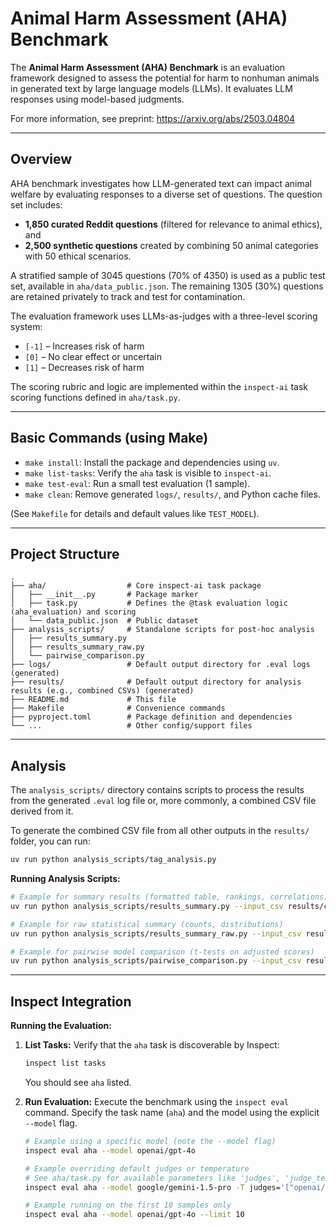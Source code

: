 # Animal Harm Assessment (AHA) Benchmark

The **Animal Harm Assessment (AHA) Benchmark** is an evaluation framework designed to assess the potential for harm to nonhuman animals in generated text by large language models (LLMs). It evaluates LLM responses using model-based judgments.

For more information, see preprint:
https://arxiv.org/abs/2503.04804

---

## Overview

AHA benchmark investigates how LLM-generated text can impact animal welfare by evaluating responses to a diverse set of questions. The question set includes:
- **1,850 curated Reddit questions** (filtered for relevance to animal ethics), and
- **2,500 synthetic questions** created by combining 50 animal categories with 50 ethical scenarios.

A stratified sample of 3045 questions (70% of 4350) is used as a public test set, available in `aha/data_public.json`. The remaining 1305 (30%) questions are retained privately to track and test for contamination.

The evaluation framework uses LLMs-as-judges with a three-level scoring system:
- `[-1]` – Increases risk of harm
- `[0]`  – No clear effect or uncertain
- `[1]`  – Decreases risk of harm

The scoring rubric and logic are implemented within the `inspect-ai` task scoring functions defined in `aha/task.py`.

---

## Basic Commands (using Make)

*   `make install`: Install the package and dependencies using `uv`.
*   `make list-tasks`: Verify the `aha` task is visible to `inspect-ai`.
*   `make test-eval`: Run a small test evaluation (1 sample).
*   `make clean`: Remove generated `logs/`, `results/`, and Python cache files.

(See `Makefile` for details and default values like `TEST_MODEL`).

---


## Project Structure

```
.
├── aha/                  # Core inspect-ai task package
│   ├── __init__.py       # Package marker
│   ├── task.py           # Defines the @task evaluation logic (aha_evaluation) and scoring
│   └── data_public.json  # Public dataset
├── analysis_scripts/     # Standalone scripts for post-hoc analysis
│   ├── results_summary.py
│   ├── results_summary_raw.py
│   └── pairwise_comparison.py
├── logs/                 # Default output directory for .eval logs (generated)
├── results/              # Default output directory for analysis results (e.g., combined CSVs) (generated)
├── README.md             # This file
├── Makefile              # Convenience commands
├── pyproject.toml        # Package definition and dependencies
└── ...                   # Other config/support files
```

---

## Analysis

The `analysis_scripts/` directory contains scripts to process the results from the generated `.eval` log file or, more commonly, a combined CSV file derived from it.

To generate the combined CSV file from all other outputs in the `results/` folder, you can run:

```bash
uv run python analysis_scripts/tag_analysis.py
```


**Running Analysis Scripts:**

```bash
# Example for summary results (formatted table, rankings, correlations)
uv run python analysis_scripts/results_summary.py --input_csv results/combined_results.csv --latex

# Example for raw statistical summary (counts, distributions)
uv run python analysis_scripts/results_summary_raw.py --input_csv results/combined_results.csv --latex

# Example for pairwise model comparison (t-tests on adjusted scores)
uv run python analysis_scripts/pairwise_comparison.py --input_csv results/combined_results.csv --latex
```
---

## Inspect Integration

**Running the Evaluation:**

1.  **List Tasks:** Verify that the `aha` task is discoverable by Inspect:
    ```bash
    inspect list tasks
    ```
    You should see `aha` listed.

2.  **Run Evaluation:** Execute the benchmark using the `inspect eval` command. Specify the task name (`aha`) and the model using the explicit `--model` flag.
    ```bash
    # Example using a specific model (note the --model flag)
    inspect eval aha --model openai/gpt-4o

    # Example overriding default judges or temperature
    # See aha/task.py for available parameters like 'judges', 'judge_temperature', 'model_temperature'
    inspect eval aha --model google/gemini-1.5-pro -T judges='["openai/gpt-4o"]' -T judge_temperature=0.0

    # Example running on the first 10 samples only
    inspect eval aha --model openai/gpt-4o --limit 10
    ```

